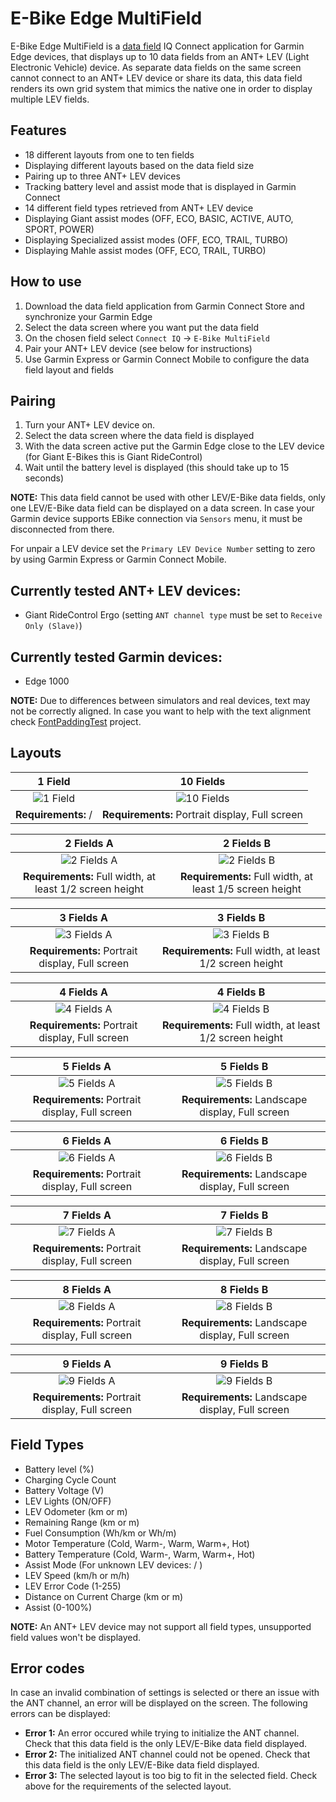 E-Bike Edge MultiField
=================

E-Bike Edge MultiField is a [data field](https://developer.garmin.com/connect-iq/connect-iq-basics/data-fields/) IQ Connect application for Garmin Edge devices, that displays up to 10 data fields from an ANT+ LEV (Light Electronic Vehicle) device. As separate data fields on the same screen cannot connect to an ANT+ LEV device or share its data, this data field renders its own grid system that mimics the native one in order to display multiple LEV fields.

## Features
- 18 different layouts from one to ten fields
- Displaying different layouts based on the data field size
- Pairing up to three ANT+ LEV devices
- Tracking battery level and assist mode that is displayed in Garmin Connect
- 14 different field types retrieved from ANT+ LEV device
- Displaying Giant assist modes (OFF, ECO, BASIC, ACTIVE, AUTO, SPORT, POWER)
- Displaying Specialized assist modes (OFF, ECO, TRAIL, TURBO)
- Displaying Mahle assist modes (OFF, ECO, TRAIL, TURBO)

## How to use

1. Download the data field application from Garmin Connect Store and synchronize your Garmin Edge
2. Select the data screen where you want put the data field
3. On the chosen field select `Connect IQ` -> `E-Bike MultiField`
4. Pair your ANT+ LEV device (see below for instructions)
5. Use Garmin Express or Garmin Connect Mobile to configure the data field layout and fields

## Pairing

1. Turn your ANT+ LEV device on.
2. Select the data screen where the data field is displayed
3. With the data screen active put the Garmin Edge close to the LEV device (for Giant E-Bikes this is Giant RideControl)
4. Wait until the battery level is displayed (this should take up to 15 seconds)

**NOTE:** This data field cannot be used with other LEV/E-Bike data fields, only one LEV/E-Bike data field can be displayed on a data screen. In case your Garmin device supports EBike connection via `Sensors` menu, it must be disconnected from there.

For unpair a LEV device set the `Primary LEV Device Number` setting to zero by using Garmin Express or Garmin Connect Mobile.

## Currently tested ANT+ LEV devices:
- Giant RideControl Ergo (setting `ANT channel type` must be set to `Receive Only (Slave)`)

## Currently tested Garmin devices:
- Edge 1000

**NOTE:** Due to differences between simulators and real devices, text may not be correctly aligned. In case you want to help with the text alignment check [FontPaddingTest](/Source/FontPaddingTest) project.

## Layouts
| 1 Field | 10 Fields |
| :-----: | :-------: |
| ![1 Field](/Images/1Field.png?raw=true) | ![10 Fields](/Images/10Fields.png?raw=true) |
| **Requirements:** / | **Requirements:** Portrait display, Full screen |

| 2 Fields A | 2 Fields B |
| :--------: | :--------: |
| ![2 Fields A](/Images/2FieldsA.png?raw=true) | ![2 Fields B](/Images/2FieldsB.png?raw=true) |
| **Requirements:** Full width, at least 1/2 screen height | **Requirements:** Full width, at least 1/5 screen height |

| 3 Fields A | 3 Fields B |
| :--------: | :--------: |
|![3 Fields A](/Images/3FieldsA.png?raw=true) | ![3 Fields B](/Images/3FieldsB.png?raw=true) |
| **Requirements:** Portrait display, Full screen | **Requirements:** Full width, at least 1/2 screen height |

| 4 Fields A | 4 Fields B |
| :--------: | :--------: |
|![4 Fields A](/Images/4FieldsA.png?raw=true) | ![4 Fields B](/Images/4FieldsB.png?raw=true) |
| **Requirements:** Portrait display, Full screen | **Requirements:** Full width, at least 1/2 screen height |

| 5 Fields A | 5 Fields B |
| :--------: | :--------: |
|![5 Fields A](/Images/5FieldsA.png?raw=true) | ![5 Fields B](/Images/5FieldsB.png?raw=true) |
| **Requirements:** Portrait display, Full screen | **Requirements:** Landscape display, Full screen |

| 6 Fields A | 6 Fields B |
| :--------: | :--------: |
|![6 Fields A](/Images/6FieldsA.png?raw=true) | ![6 Fields B](/Images/6FieldsB.png?raw=true) |
| **Requirements:** Portrait display, Full screen | **Requirements:** Landscape display, Full screen |

| 7 Fields A | 7 Fields B |
| :--------: | :--------: |
|![7 Fields A](/Images/7FieldsA.png?raw=true) | ![7 Fields B](/Images/7FieldsB.png?raw=true) |
| **Requirements:** Portrait display, Full screen | **Requirements:** Landscape display, Full screen |

| 8 Fields A | 8 Fields B |
| :--------: | :--------: |
|![8 Fields A](/Images/8FieldsA.png?raw=true) | ![8 Fields B](/Images/8FieldsB.png?raw=true) |
| **Requirements:** Portrait display, Full screen | **Requirements:** Landscape display, Full screen |

| 9 Fields A | 9 Fields B |
| :--------: | :--------: |
|![9 Fields A](/Images/9FieldsA.png?raw=true) | ![9 Fields B](/Images/9FieldsB.png?raw=true) |
| **Requirements:** Portrait display, Full screen | **Requirements:** Landscape display, Full screen |

## Field Types

- Battery level (%)
- Charging Cycle Count
- Battery Voltage (V)
- LEV Lights (ON/OFF)
- LEV Odometer (km or m)
- Remaining Range (km or m)
- Fuel Consumption (Wh/km or Wh/m)
- Motor Temperature (Cold, Warm-, Warm, Warm+, Hot)
- Battery Temperature (Cold, Warm-, Warm, Warm+, Hot)
- Assist Mode (For unknown LEV devices: <Current assist level> / <Total assist levels>)
- LEV Speed (km/h or m/h)
- LEV Error Code (1-255)
- Distance on Current Charge (km or m)
- Assist (0-100%)

**NOTE:** An ANT+ LEV device may not support all field types, unsupported field values won't be displayed.

## Error codes

In case an invalid combination of settings is selected or there an issue with the ANT channel, an error will be displayed on the screen. The following errors can be displayed:
- **Error 1:** An error occured while trying to initialize the ANT channel. Check that this data field is the only LEV/E-Bike data field displayed.
- **Error 2:** The initialized ANT channel could not be opened. Check that this data field is the only LEV/E-Bike data field displayed.
- **Error 3:** The selected layout is too big to fit in the selected field. Check above for the requirements of the selected layout.